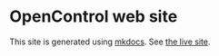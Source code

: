 # OpenControl web site

This site is generated using [mkdocs](http://www.mkdocs.org/). See [the live site](http://open-control.org/).
